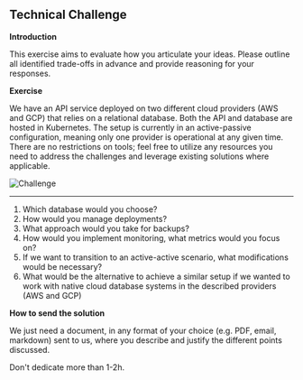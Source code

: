 ## **Technical Challenge**

**Introduction**

This exercise aims to evaluate how you articulate your ideas. Please outline all identified trade-offs in advance and provide reasoning for your responses.

**Exercise**

We have an API service deployed on two different cloud providers (AWS and GCP) that relies on a relational database. Both the API and database are hosted in Kubernetes. The setup is currently in an active-passive configuration, meaning only one provider is operational at any given time.
There are no restrictions on tools; feel free to utilize any resources you need to address the challenges and leverage existing solutions where applicable.


![Challenge](challenge.png)

---

1. Which database would you choose?
2. How would you manage deployments?
3. What approach would you take for backups?
4. How would you implement monitoring, what metrics would you focus on?
6. If we want to transition to an active-active scenario, what modifications would be necessary?
7. What would be the alternative to achieve a similar setup if we wanted to work with native cloud database systems in the described providers (AWS and GCP)

**How to send the solution**

We just need a document, in any format of your choice (e.g. PDF, email, markdown) sent to us,
where you describe and justify the different points discussed.

Don't dedicate more than 1-2h.
